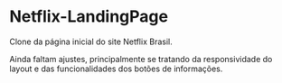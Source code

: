 # Netflix-LandingPage
Clone da página inicial do site Netflix Brasil. 

Ainda faltam ajustes, principalmente se tratando da responsividade do layout e das funcionalidades dos botões de informações. 
